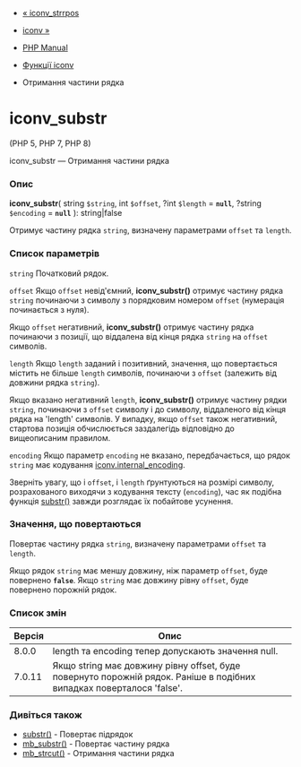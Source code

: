 - [« iconv_strrpos](function.iconv-strrpos.md)
- [iconv »](function.iconv.md)

- [PHP Manual](index.md)
- [Функції iconv](ref.iconv.md)
- Отримання частини рядка

# iconv_substr

(PHP 5, PHP 7, PHP 8)

iconv_substr — Отримання частини рядка

### Опис

**iconv_substr**(
string `$string`,
int `$offset`,
?int `$length` = **`null`**,
?string `$encoding` = **`null`**
): string\|false

Отримує частину рядка `string`, визначену параметрами `offset` та
`length`.

### Список параметрів

`string`
Початковий рядок.

`offset`
Якщо `offset` невід'ємний, **iconv_substr()** отримує частину рядка
`string` починаючи з символу з порядковим номером `offset` (нумерація
починається з нуля).

Якщо `offset` негативний, **iconv_substr()** отримує частину рядка
починаючи з позиції, що віддалена від кінця рядка `string` на `offset`
символів.

`length`
Якщо `length` заданий і позитивний, значення, що повертається містить не
більше `length` символів, починаючи з `offset` (залежить від довжини рядка
`string`).

Якщо вказано негативний `length`, **iconv_substr()** отримує частину
рядки `string`, починаючи з `offset` символу і до символу, віддаленого від
кінця рядка на 'length' символів. У випадку, якщо `offset` також
негативний, стартова позиція обчислюється заздалегідь відповідно до
вищеописаним правилом.

`encoding`
Якщо параметр `encoding` не вказано, передбачається, що рядок `string`
має кодування [iconv.internal_encoding](iconv.configuration.md).

Зверніть увагу, що і `offset`, і `length` ґрунтуються на розмірі
символу, розрахованого виходячи з кодування тексту (`encoding`),
час як подібна функція [substr()](function.substr.md) завжди
розглядає їх побайтове усунення.

### Значення, що повертаються

Повертає частину рядка `string`, визначену параметрами `offset` та
`length`.

Якщо рядок `string` має меншу довжину, ніж параметр `offset`, буде
повернено **`false`**. Якщо `string` має довжину рівну `offset`, буде
повернено порожній рядок.

### Список змін

| Версія | Опис                                                                                                                 |
|--------|----------------------------------------------------------------------------------------------------------------------|
| 8.0.0  | length та encoding тепер допускають значення null.                                                                   |
| 7.0.11 | Якщо string має довжину рівну offset, буде повернуто порожній рядок. Раніше в подібних випадках поверталося 'false'. |

### Дивіться також

- [substr()](function.substr.md) - Повертає підрядок
- [mb_substr()](function.mb-substr.md) - Повертає частину рядка
- [mb_strcut()](function.mb-strcut.md) - Отримання частини рядка
